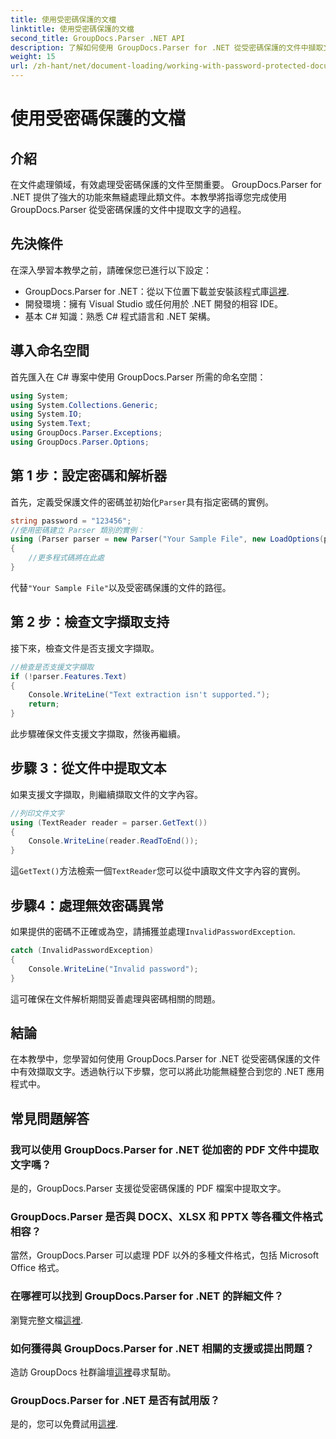 ```yaml
---
title: 使用受密碼保護的文檔
linktitle: 使用受密碼保護的文檔
second_title: GroupDocs.Parser .NET API
description: 了解如何使用 GroupDocs.Parser for .NET 從受密碼保護的文件中擷取文字。增強您的文件處理能力。
weight: 15
url: /zh-hant/net/document-loading/working-with-password-protected-documents/
---
```


# 使用受密碼保護的文檔

## 介紹
在文件處理領域，有效處理受密碼保護的文件至關重要。 GroupDocs.Parser for .NET 提供了強大的功能來無縫處理此類文件。本教學將指導您完成使用 GroupDocs.Parser 從受密碼保護的文件中提取文字的過程。
## 先決條件
在深入學習本教學之前，請確保您已進行以下設定：
-  GroupDocs.Parser for .NET：從以下位置下載並安裝該程式庫[這裡](https://releases.groupdocs.com/parser/net/).
- 開發環境：擁有 Visual Studio 或任何用於 .NET 開發的相容 IDE。
- 基本 C# 知識：熟悉 C# 程式語言和 .NET 架構。

## 導入命名空間
首先匯入在 C# 專案中使用 GroupDocs.Parser 所需的命名空間：
```csharp
using System;
using System.Collections.Generic;
using System.IO;
using System.Text;
using GroupDocs.Parser.Exceptions;
using GroupDocs.Parser.Options;
```

## 第 1 步：設定密碼和解析器
首先，定義受保護文件的密碼並初始化`Parser`具有指定密碼的實例。
```csharp
string password = "123456";
//使用密碼建立 Parser 類別的實例：
using (Parser parser = new Parser("Your Sample File", new LoadOptions(password)))
{
    //更多程式碼將在此處
}
```
代替`"Your Sample File"`以及受密碼保護的文件的路徑。
## 第 2 步：檢查文字擷取支持
接下來，檢查文件是否支援文字擷取。
```csharp
//檢查是否支援文字擷取
if (!parser.Features.Text)
{
    Console.WriteLine("Text extraction isn't supported.");
    return;
}
```
此步驟確保文件支援文字擷取，然後再繼續。
## 步驟 3：從文件中提取文本
如果支援文字擷取，則繼續擷取文件的文字內容。
```csharp
//列印文件文字
using (TextReader reader = parser.GetText())
{
    Console.WriteLine(reader.ReadToEnd());
}
```
這`GetText()`方法檢索一個`TextReader`您可以從中讀取文件文字內容的實例。
## 步驟4：處理無效密碼異常
如果提供的密碼不正確或為空，請捕獲並處理`InvalidPasswordException`.
```csharp
catch (InvalidPasswordException)
{
    Console.WriteLine("Invalid password");
}
```
這可確保在文件解析期間妥善處理與密碼相關的問題。

## 結論
在本教學中，您學習如何使用 GroupDocs.Parser for .NET 從受密碼保護的文件中有效擷取文字。透過執行以下步驟，您可以將此功能無縫整合到您的 .NET 應用程式中。

## 常見問題解答
### 我可以使用 GroupDocs.Parser for .NET 從加密的 PDF 文件中提取文字嗎？
是的，GroupDocs.Parser 支援從受密碼保護的 PDF 檔案中提取文字。
### GroupDocs.Parser 是否與 DOCX、XLSX 和 PPTX 等各種文件格式相容？
當然，GroupDocs.Parser 可以處理 PDF 以外的多種文件格式，包括 Microsoft Office 格式。
### 在哪裡可以找到 GroupDocs.Parser for .NET 的詳細文件？
瀏覽完整文檔[這裡](https://tutorials.groupdocs.com/parser/net/).
### 如何獲得與 GroupDocs.Parser for .NET 相關的支援或提出問題？
造訪 GroupDocs 社群論壇[這裡](https://forum.groupdocs.com/c/parser/17)尋求幫助。
### GroupDocs.Parser for .NET 是否有試用版？
是的，您可以免費試用[這裡](https://releases.groupdocs.com/).